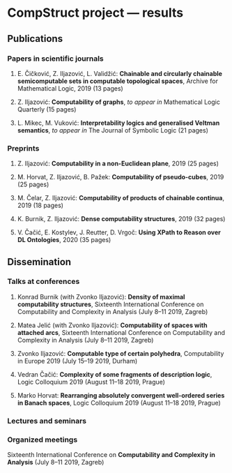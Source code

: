 # CompStruct project — results

## Publications

### Papers in scientific journals

1. E. Čičković, Z. Iljazović, L. Validžić: **Chainable and circularly chainable semicomputable sets in computable topological spaces**, Archive for Mathematical Logic, 2019 (13 pages)

2. Z. Iljazović: **Computability of graphs**, *to appear in* Mathematical Logic Quarterly (15 pages)

3. L. Mikec, M. Vuković: **Interpretability logics and generalised Veltman semantics**, *to appear in* The Journal of Symbolic Logic (21 pages)

### Preprints

1. Z. Iljazović: **Computability in a non-Euclidean plane**, 2019 (25 pages)

2. M. Horvat, Z. Iljazović, B. Pažek: **Computability of pseudo-cubes**, 2019 (25 pages)

3. M. Čelar, Z. Iljazović: **Computability of products of chainable continua**, 2019 (18 pages)

4. K. Burnik, Z. Iljazović: **Dense computability structures**, 2019 (32 pages)

5. V. Čačić, E. Kostylev, J. Reutter, D. Vrgoč: **Using XPath to Reason over DL Ontologies**, 2020 (35 pages)

## Dissemination

### Talks at conferences

1. Konrad Burnik (with Zvonko Iljazović): **Density of maximal computability structures**, Sixteenth International Conference on Computability and Complexity in Analysis (July 8–11 2019, Zagreb)

2. Matea Jelić (with Zvonko Iljazović): **Computability of spaces with attached arcs**, Sixteenth International Conference on Computability and Complexity in Analysis (July 8–11 2019, Zagreb)

3. Zvonko Iljazović: **Computable type of certain polyhedra**, Computability in Europe 2019 (July 15–19 2019, Durham)

4. Vedran Čačić: **Complexity of some fragments of description logic**, Logic Colloquium 2019 (August 11–18 2019, Prague)

5. Marko Horvat: **Rearranging absolutely convergent well-ordered series in Banach spaces**, Logic Colloquium 2019 (August 11–18 2019, Prague)

### Lectures and seminars


### Organized meetings

Sixteenth International Conference on **Computability and Complexity in Analysis** (July 8–11 2019, Zagreb)

